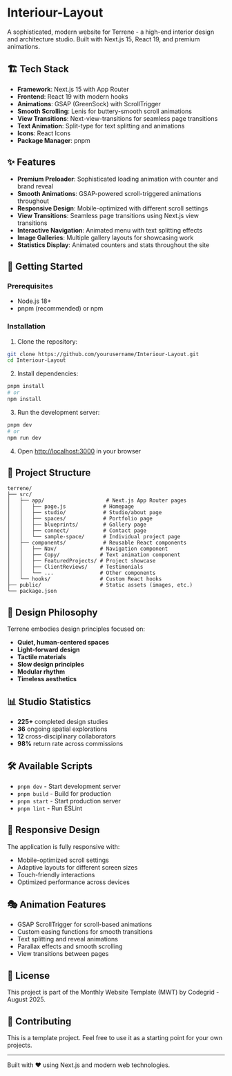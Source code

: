 # Interiour-Layout

A sophisticated, modern website for Terrene - a high-end interior design and architecture studio. Built with Next.js 15, React 19, and premium animations.

## 🏗️ Tech Stack

- **Framework**: Next.js 15 with App Router
- **Frontend**: React 19 with modern hooks
- **Animations**: GSAP (GreenSock) with ScrollTrigger
- **Smooth Scrolling**: Lenis for buttery-smooth scroll animations
- **View Transitions**: Next-view-transitions for seamless page transitions
- **Text Animation**: Split-type for text splitting and animations
- **Icons**: React Icons
- **Package Manager**: pnpm

## ✨ Features

- **Premium Preloader**: Sophisticated loading animation with counter and brand reveal
- **Smooth Animations**: GSAP-powered scroll-triggered animations throughout
- **Responsive Design**: Mobile-optimized with different scroll settings
- **View Transitions**: Seamless page transitions using Next.js view transitions
- **Interactive Navigation**: Animated menu with text splitting effects
- **Image Galleries**: Multiple gallery layouts for showcasing work
- **Statistics Display**: Animated counters and stats throughout the site

## 🚀 Getting Started

### Prerequisites

- Node.js 18+ 
- pnpm (recommended) or npm

### Installation

1. Clone the repository:
```bash
git clone https://github.com/yourusername/Interiour-Layout.git
cd Interiour-Layout
```

2. Install dependencies:
```bash
pnpm install
# or
npm install
```

3. Run the development server:
```bash
pnpm dev
# or
npm run dev
```

4. Open [http://localhost:3000](http://localhost:3000) in your browser

## 📁 Project Structure

```
terrene/
├── src/
│   ├── app/                    # Next.js App Router pages
│   │   ├── page.js            # Homepage
│   │   ├── studio/            # Studio/about page
│   │   ├── spaces/            # Portfolio page
│   │   ├── blueprints/        # Gallery page
│   │   ├── connect/           # Contact page
│   │   └── sample-space/      # Individual project page
│   ├── components/            # Reusable React components
│   │   ├── Nav/              # Navigation component
│   │   ├── Copy/             # Text animation component
│   │   ├── FeaturedProjects/ # Project showcase
│   │   ├── ClientReviews/    # Testimonials
│   │   └── ...               # Other components
│   └── hooks/                # Custom React hooks
├── public/                   # Static assets (images, etc.)
└── package.json
```

## 🎨 Design Philosophy

Terrene embodies design principles focused on:
- **Quiet, human-centered spaces**
- **Light-forward design**
- **Tactile materials**
- **Slow design principles**
- **Modular rhythm**
- **Timeless aesthetics**

## 📊 Studio Statistics

- **225+** completed design studies
- **36** ongoing spatial explorations
- **12** cross-disciplinary collaborators
- **98%** return rate across commissions

## 🛠️ Available Scripts

- `pnpm dev` - Start development server
- `pnpm build` - Build for production
- `pnpm start` - Start production server
- `pnpm lint` - Run ESLint

## 📱 Responsive Design

The application is fully responsive with:
- Mobile-optimized scroll settings
- Adaptive layouts for different screen sizes
- Touch-friendly interactions
- Optimized performance across devices

## 🎭 Animation Features

- GSAP ScrollTrigger for scroll-based animations
- Custom easing functions for smooth transitions
- Text splitting and reveal animations
- Parallax effects and smooth scrolling
- View transitions between pages

## 📄 License

This project is part of the Monthly Website Template (MWT) by Codegrid - August 2025.

## 🤝 Contributing

This is a template project. Feel free to use it as a starting point for your own projects.

---

Built with ❤️ using Next.js and modern web technologies.
